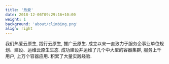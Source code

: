 ```yaml
---
title: '热爱'
date: 2018-12-06T09:29:16+10:00
weight: 1
background: 'about/climbing.png'
align: right
---
```


我们热爱云原生, 践行云原生, 推广云原生. 成立以来一直致力于服务企事业单位规划、建设、运维云原生生态. 成功建设并运维了几个中大型的容器集群, 服务上千用户, 上万个容器应用. 积累了大量实践经验. 

